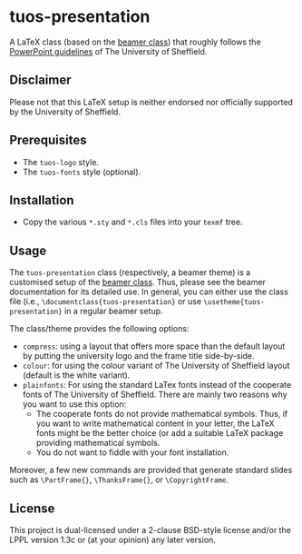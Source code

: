 # tuos-presentation
A LaTeX class (based on the [beamer class](https://www.ctan.org/pkg/beamer)) 
that roughly follows the 
[PowerPoint guidelines](http://www.sheffield.ac.uk/marketing/visual-identity/downloads/powerpoint-templates) 
of The University of Sheffield.

## Disclaimer
Please not that this LaTeX setup is neither endorsed nor officially
supported by the University of Sheffield.

## Prerequisites 
* The `tuos-logo` style.
* The `tuos-fonts` style (optional).

## Installation 
* Copy the various `*.sty` and `*.cls` files into your `texmf` tree. 

## Usage
The `tuos-presentation` class (respectively, a beamer theme) is a
customised setup of the
[beamer class](https://www.ctan.org/pkg/beamer).  Thus, please see the
beamer documentation for its detailed use. In general, you can either
use the class file (i.e., `\documentclass{tuos-presentation}` or use
`\usetheme{tuos-presentation}` in a regular beamer setup.

The class/theme provides the following options:
* `compress`: using a layout that offers more space than the default
  layout by putting the university logo and the frame title side-by-side.
* `colour`: for using the colour variant of The University of
  Sheffield layout (default is the white variant). 
* `plainfonts`: For using the standard LaTex fonts instead of the cooperate fonts of The
  University of Sheffield. There are mainly two reasons why you want to
  use this option:
  * The cooperate fonts do not provide mathematical symbols. Thus, if
    you want to write mathematical content in your letter, the LaTeX
    fonts might be the better choice (or add a suitable LaTeX package
    providing mathematical symbols.
  * You do not want to fiddle with your font installation.
    
Moreover, a few new commands are provided that generate standard
slides such as `\PartFrame{}`, `\ThanksFrame{}`, or `\CopyrightFrame`.

## License
This project is dual-licensed under a 2-clause BSD-style license and/or 
the LPPL version 1.3c or (at your opinion) any later version. 

